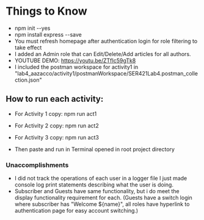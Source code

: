 # Things to Know
- npm init --yes
- npm install express --save
- You must refresh homepage after authentication login for role filtering to take effect
- I added an Admin role that can Edit/Delete/Add articles for all authors.
- YOUTUBE DEMO: https://youtu.be/ZTfIc59gTk8
- I included the postman workspace for activity1 in "lab4_aazacco/activity1/postmanWorkspace/SER421Lab4.postman_collection.json"

## How to run each activity:
- For Activity 1 copy: npm run act1 
- For Activity 2 copy: npm run act2 
- For Activity 3 copy: npm run act3

- Then paste and run in Terminal opened in root project directory

### Unaccomplishments
- I did not track the operations of each user in a logger file I just made console log print statements describing what the user is doing.
- Subscriber and Guests have same functionality, but i do meet the display functionality requirement for each. (Guests have a switch login where subscriber has "Welcome ${name}", all roles have hyperlink to authentication page for easy account switching.)

